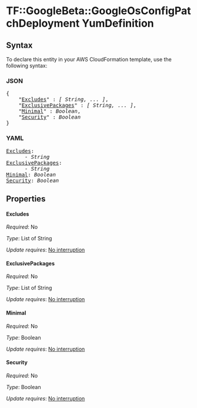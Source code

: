 # TF::GoogleBeta::GoogleOsConfigPatchDeployment YumDefinition

## Syntax

To declare this entity in your AWS CloudFormation template, use the following syntax:

### JSON

<pre>
{
    "<a href="#excludes" title="Excludes">Excludes</a>" : <i>[ String, ... ]</i>,
    "<a href="#exclusivepackages" title="ExclusivePackages">ExclusivePackages</a>" : <i>[ String, ... ]</i>,
    "<a href="#minimal" title="Minimal">Minimal</a>" : <i>Boolean</i>,
    "<a href="#security" title="Security">Security</a>" : <i>Boolean</i>
}
</pre>

### YAML

<pre>
<a href="#excludes" title="Excludes">Excludes</a>: <i>
      - String</i>
<a href="#exclusivepackages" title="ExclusivePackages">ExclusivePackages</a>: <i>
      - String</i>
<a href="#minimal" title="Minimal">Minimal</a>: <i>Boolean</i>
<a href="#security" title="Security">Security</a>: <i>Boolean</i>
</pre>

## Properties

#### Excludes

_Required_: No

_Type_: List of String

_Update requires_: [No interruption](https://docs.aws.amazon.com/AWSCloudFormation/latest/UserGuide/using-cfn-updating-stacks-update-behaviors.html#update-no-interrupt)

#### ExclusivePackages

_Required_: No

_Type_: List of String

_Update requires_: [No interruption](https://docs.aws.amazon.com/AWSCloudFormation/latest/UserGuide/using-cfn-updating-stacks-update-behaviors.html#update-no-interrupt)

#### Minimal

_Required_: No

_Type_: Boolean

_Update requires_: [No interruption](https://docs.aws.amazon.com/AWSCloudFormation/latest/UserGuide/using-cfn-updating-stacks-update-behaviors.html#update-no-interrupt)

#### Security

_Required_: No

_Type_: Boolean

_Update requires_: [No interruption](https://docs.aws.amazon.com/AWSCloudFormation/latest/UserGuide/using-cfn-updating-stacks-update-behaviors.html#update-no-interrupt)

